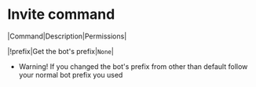 # Invite command

|Command|Description|Permissions|

|!prefix|Get the bot's prefix|`None`|

* Warning! If you changed the bot's prefix from other than default follow your normal bot prefix you used